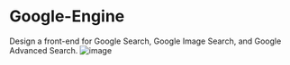 # Google-Engine
Design a front-end for Google Search, Google Image Search, and Google Advanced Search.
![image](https://github.com/Mu5alaf/Google-Engine/assets/109148687/a6da1bfe-8222-4142-bddb-fa78b2702a73)
